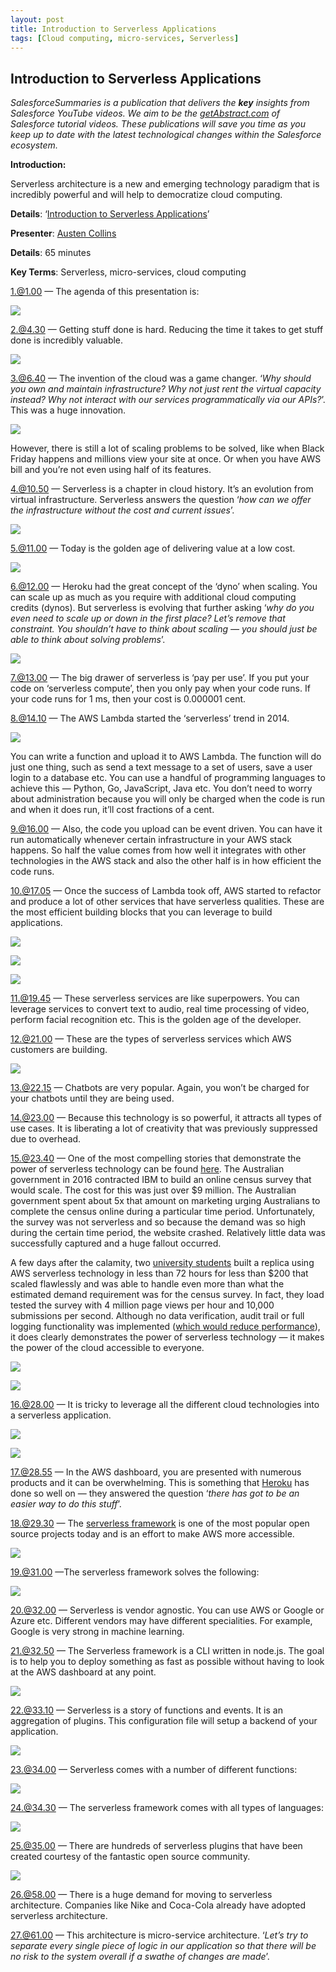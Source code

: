 ```yaml
---
layout: post
title: Introduction to Serverless Applications
tags: [Cloud computing, micro-services, Serverless]
---
```


## Introduction to Serverless Applications

*SalesforceSummaries is a publication that delivers the **key** insights from Salesforce YouTube videos. We aim to be the [getAbstract.com](https://www.getabstract.com/en/) of Salesforce tutorial videos. These publications will save you time as you keep up to date with the latest technological changes within the Salesforce ecosystem.*

**Introduction:**

Serverless architecture is a new and emerging technology paradigm that is incredibly powerful and will help to democratize cloud computing.

**Details**: ‘[Introduction to Serverless Applications](https://www.youtube.com/watch?v=iSDokuZnRcI)’

**Presenter**: [Austen Collins](https://serverless.com/)

**Details**: 65 minutes

**Key Terms**: Serverless, micro-services, cloud computing

 1.@1.00 — The agenda of this presentation is:

![](https://cdn-images-1.medium.com/max/2000/1*wkCR0FsxLAQfT63d84t_uA.png)

2.@4.30 — Getting stuff done is hard. Reducing the time it takes to get stuff done is incredibly valuable.

![](https://cdn-images-1.medium.com/max/2000/1*aWuz_ZABxoSXuTGVFLpDkw.png)

3.@6.40 — The invention of the cloud was a game changer. ‘*Why should you own and maintain infrastructure? Why not just rent the virtual capacity instead? Why not interact with our services programmatically via our APIs?*’. This was a huge innovation.

![](https://cdn-images-1.medium.com/max/2000/1*6h1VDlUWKckbZGH-7Ub9ug.png)

However, there is still a lot of scaling problems to be solved, like when Black Friday happens and millions view your site at once. Or when you have AWS bill and you’re not even using half of its features.

4.@10.50 — Serverless is a chapter in cloud history. It’s an evolution from virtual infrastructure. Serverless answers the question ‘*how can we offer the infrastructure without the cost and current issues*’.

![](https://cdn-images-1.medium.com/max/2000/1*5R-BZCcQcd_869TIAk3LRg.png)

5.@11.00 — Today is the golden age of delivering value at a low cost.

![](https://cdn-images-1.medium.com/max/2000/1*PYqzg91As6WFC0bQwH3jqA.png)

6.@12.00 — Heroku had the great concept of the ‘dyno’ when scaling. You can scale up as much as you require with additional cloud computing credits (dynos). But serverless is evolving that further asking ‘*why do you even need to scale up or down in the first place? Let’s remove that constraint. You shouldn’t have to think about scaling — you should just be able to think about solving problems*’.

![](https://cdn-images-1.medium.com/max/2000/1*OJvHSenzkVoK8ebvx_nutw.png)

7.@13.00 — The big drawer of serverless is ‘pay per use’. If you put your code on ‘serverless compute’, then you only pay when your code runs. If your code runs for 1 ms, then your cost is 0.000001 cent.

8.@14.10 — The AWS Lambda started the ‘serverless’ trend in 2014.

![](https://cdn-images-1.medium.com/max/2000/1*I0nhhNV-msfFY8OjQKXbKA.png)

You can write a function and upload it to AWS Lambda. The function will do just one thing, such as send a text message to a set of users, save a user login to a database etc. You can use a handful of programming languages to achieve this — Python, Go, JavaScript, Java etc. You don’t need to worry about administration because you will only be charged when the code is run and when it does run, it’ll cost fractions of a cent.

9.@16.00 — Also, the code you upload can be event driven. You can have it run automatically whenever certain infrastructure in your AWS stack happens. So half the value comes from how well it integrates with other technologies in the AWS stack and also the other half is in how efficient the code runs.

10.@17.05 — Once the success of Lambda took off, AWS started to refactor and produce a lot of other services that have serverless qualities. These are the most efficient building blocks that you can leverage to build applications.

![](https://cdn-images-1.medium.com/max/2000/1*4UXhd2XUbcW-voVePpxYIw.png)

![](https://cdn-images-1.medium.com/max/2000/1*YzIv53DSiPjHIYRMSC5h-w.png)

![](https://cdn-images-1.medium.com/max/2000/1*DuKDV6s9Vz9rHG4FH2zVww.png)

11.@19.45 — These serverless services are like superpowers. You can leverage services to convert text to audio, real time processing of video, perform facial recognition etc. This is the golden age of the developer.

12.@21.00 — These are the types of serverless services which AWS customers are building.

![](https://cdn-images-1.medium.com/max/2000/1*ix84XD2XHmKMAHtMVNC9yQ.png)

13.@22.15 — Chatbots are very popular. Again, you won’t be charged for your chatbots until they are being used.

14.@23.00 — Because this technology is so powerful, it attracts all types of use cases. It is liberating a lot of creativity that was previously suppressed due to overhead.

15.@23.40 — One of the most compelling stories that demonstrate the power of serverless technology can be found [here](http://theconversation.com/root-of-census-failures-say-badly-done-ibm-and-abs-still-down-for-some-63845). The Australian government in 2016 contracted IBM to build an online census survey that would scale. The cost for this was just over $9 million. The Australian government spent about 5x that amount on marketing urging Australians to complete the census online during a particular time period. Unfortunately, the survey was not serverless and so because the demand was so high during the certain time period, the website crashed. Relatively little data was successfully captured and a huge fallout occurred.

A few days after the calamity, two [university students](https://eftm.com/2016/08/how-two-uni-students-built-a-better-census-site-in-just-54-hours-for-500-30752) built a replica using AWS serverless technology in less than 72 hours for less than $200 that scaled flawlessly and was able to handle even more than what the estimated demand requirement was for the census survey. In fact, they load tested the survey with 4 million page views per hour and 10,000 submissions per second. Although no data verification, audit trail or full logging functionality was implemented ([which would reduce performance](https://news.ycombinator.com/item?id=12294475)), it does clearly demonstrates the power of serverless technology — it makes the power of the cloud accessible to everyone.

![](https://cdn-images-1.medium.com/max/2000/1*YEiolqY6Ck7xMOmpG1crIQ.png)

![](https://cdn-images-1.medium.com/max/2000/1*MQIyC_RKugKwyk0OiP0s5A.png)

16.@28.00 — It is tricky to leverage all the different cloud technologies into a serverless application.

![](https://cdn-images-1.medium.com/max/2000/1*_XrNowRBVWWJ2ghKXwyOVA.png)

![](https://cdn-images-1.medium.com/max/2000/1*ov2UWi6av3aQJ0shPpE_bw.png)

17.@28.55 — In the AWS dashboard, you are presented with numerous products and it can be overwhelming. This is something that [Heroku](https://www.heroku.com/) has done so well on — they answered the question ‘*there has got to be an easier way to do this stuff*’.

18.@29.30 — The [serverless framework](https://github.com/serverless/serverless) is one of the most popular open source projects today and is an effort to make AWS more accessible.

![](https://cdn-images-1.medium.com/max/2000/1*C1SnM_gmS9PlAJROfMS67Q.png)

19.@31.00 —The serverless framework solves the following:

![](https://cdn-images-1.medium.com/max/2000/1*jFRtq21T_nT5nAo9bZKG_g.png)

20.@32.00 — Serverless is vendor agnostic. You can use AWS or Google or Azure etc. Different vendors may have different specialities. For example, Google is very strong in machine learning.

21.@32.50 — The Serverless framework is a CLI written in node.js. The goal is to help you to deploy something as fast as possible without having to look at the AWS dashboard at any point.

![](https://cdn-images-1.medium.com/max/2000/1*mP-PNUHODRKZ38Fmm9DewA.png)

22.@33.10 — Serverless is a story of functions and events. It is an aggregation of plugins. This configuration file will setup a backend of your application.

![](https://cdn-images-1.medium.com/max/2000/1*qHRBDrxJ_BiJmNpVYZxhtg.png)

23.@34.00 — Serverless comes with a number of different functions:

![](https://cdn-images-1.medium.com/max/2000/1*2KyAm3athULVme_s3Z0XkA.png)

24.@34.30 — The serverless framework comes with all types of languages:

![](https://cdn-images-1.medium.com/max/2000/1*gJIG0Ct6uLyDo_DTAQuq9w.png)

25.@35.00 — There are hundreds of serverless plugins that have been created courtesy of the fantastic open source community.

![](https://cdn-images-1.medium.com/max/2000/1*t8ngNT7Av453hf3S24siEw.png)

26.@58.00 — There is a huge demand for moving to serverless architecture. Companies like Nike and Coca-Cola already have adopted serverless architecture.

27.@61.00 — This architecture is micro-service architecture. ‘*Let’s try to separate every single piece of logic in our application so that there will be no risk to the system overall if a swathe of changes are made*’.
